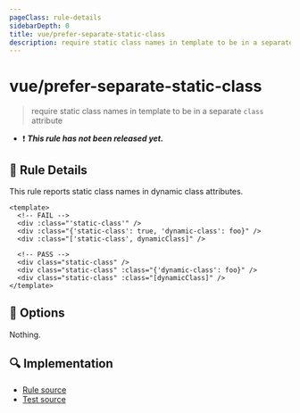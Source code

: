 ```yaml
---
pageClass: rule-details
sidebarDepth: 0
title: vue/prefer-separate-static-class
description: require static class names in template to be in a separate `class` attribute
---
```

# vue/prefer-separate-static-class

> require static class names in template to be in a separate `class` attribute

- :exclamation: <badge text="This rule has not been released yet." vertical="middle" type="error"> ***This rule has not been released yet.*** </badge>

## :book: Rule Details

This rule reports static class names in dynamic class attributes.

<eslint-code-block :rules="{'vue/prefer-separate-static-class': ['error']}">

```vue
<template>
  <!-- FAIL -->
  <div :class="'static-class'" />
  <div :class="{'static-class': true, 'dynamic-class': foo}" />
  <div :class="['static-class', dynamicClass]" />

  <!-- PASS -->
  <div class="static-class" />
  <div class="static-class" :class="{'dynamic-class': foo}" />
  <div class="static-class" :class="[dynamicClass]" />
</template>
```

</eslint-code-block>

## :wrench: Options

Nothing.

## :mag: Implementation

- [Rule source](https://github.com/vuejs/eslint-plugin-vue/blob/master/lib/rules/prefer-separate-static-class.js)
- [Test source](https://github.com/vuejs/eslint-plugin-vue/blob/master/tests/lib/rules/prefer-separate-static-class.js)
